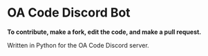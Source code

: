 # OA Code Discord Bot
**To contribute, make a fork, edit the code, and make a pull request.**  
  
Written in Python for the OA Code Discord server.
